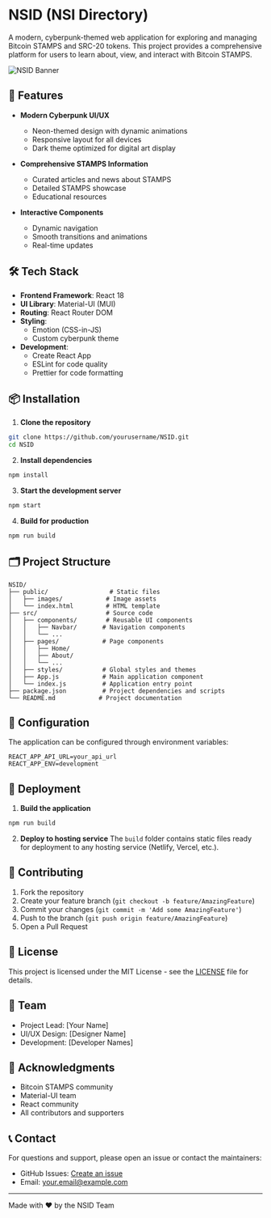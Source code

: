 # NSID (NSI Directory)

A modern, cyberpunk-themed web application for exploring and managing Bitcoin STAMPS and SRC-20 tokens. This project provides a comprehensive platform for users to learn about, view, and interact with Bitcoin STAMPS.

![NSID Banner](public/banner.png)

## 🚀 Features

- **Modern Cyberpunk UI/UX**
  - Neon-themed design with dynamic animations
  - Responsive layout for all devices
  - Dark theme optimized for digital art display

- **Comprehensive STAMPS Information**
  - Curated articles and news about STAMPS
  - Detailed STAMPS showcase
  - Educational resources

- **Interactive Components**
  - Dynamic navigation
  - Smooth transitions and animations
  - Real-time updates

## 🛠️ Tech Stack

- **Frontend Framework**: React 18
- **UI Library**: Material-UI (MUI)
- **Routing**: React Router DOM
- **Styling**: 
  - Emotion (CSS-in-JS)
  - Custom cyberpunk theme
- **Development**:
  - Create React App
  - ESLint for code quality
  - Prettier for code formatting

## 📦 Installation

1. **Clone the repository**
```bash
git clone https://github.com/yourusername/NSID.git
cd NSID
```

2. **Install dependencies**
```bash
npm install
```

3. **Start the development server**
```bash
npm start
```

4. **Build for production**
```bash
npm run build
```

## 🗂️ Project Structure

```
NSID/
├── public/                 # Static files
│   ├── images/            # Image assets
│   └── index.html         # HTML template
├── src/                   # Source code
│   ├── components/        # Reusable UI components
│   │   ├── Navbar/       # Navigation components
│   │   └── ...
│   ├── pages/            # Page components
│   │   ├── Home/
│   │   ├── About/
│   │   └── ...
│   ├── styles/           # Global styles and themes
│   ├── App.js            # Main application component
│   └── index.js          # Application entry point
├── package.json          # Project dependencies and scripts
└── README.md            # Project documentation
```

## 🔧 Configuration

The application can be configured through environment variables:

```env
REACT_APP_API_URL=your_api_url
REACT_APP_ENV=development
```

## 🚀 Deployment

1. **Build the application**
```bash
npm run build
```

2. **Deploy to hosting service**
The `build` folder contains static files ready for deployment to any hosting service (Netlify, Vercel, etc.).

## 🤝 Contributing

1. Fork the repository
2. Create your feature branch (`git checkout -b feature/AmazingFeature`)
3. Commit your changes (`git commit -m 'Add some AmazingFeature'`)
4. Push to the branch (`git push origin feature/AmazingFeature`)
5. Open a Pull Request

## 📝 License

This project is licensed under the MIT License - see the [LICENSE](LICENSE) file for details.

## 👥 Team

- Project Lead: [Your Name]
- UI/UX Design: [Designer Name]
- Development: [Developer Names]

## 🙏 Acknowledgments

- Bitcoin STAMPS community
- Material-UI team
- React community
- All contributors and supporters

## 📞 Contact

For questions and support, please open an issue or contact the maintainers:

- GitHub Issues: [Create an issue](https://github.com/yourusername/NSID/issues)
- Email: your.email@example.com

---

Made with ❤️ by the NSID Team
